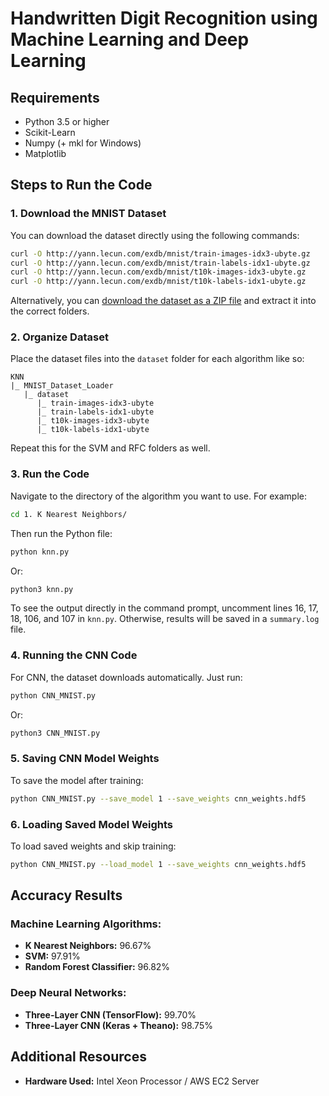 # Handwritten Digit Recognition using Machine Learning and Deep Learning

## Requirements

- Python 3.5 or higher
- Scikit-Learn
- Numpy (+ mkl for Windows)
- Matplotlib

## Steps to Run the Code

### 1. Download the MNIST Dataset
You can download the dataset directly using the following commands:

```bash
curl -O http://yann.lecun.com/exdb/mnist/train-images-idx3-ubyte.gz
curl -O http://yann.lecun.com/exdb/mnist/train-labels-idx1-ubyte.gz
curl -O http://yann.lecun.com/exdb/mnist/t10k-images-idx3-ubyte.gz
curl -O http://yann.lecun.com/exdb/mnist/t10k-labels-idx1-ubyte.gz
```

Alternatively, you can [download the dataset as a ZIP file](https://github.com/anujdutt9/Handwritten-Digit-Recognition-using-Deep-Learning/blob/master/dataset.zip) and extract it into the correct folders.

### 2. Organize Dataset
Place the dataset files into the `dataset` folder for each algorithm like so:

```
KNN
|_ MNIST_Dataset_Loader
   |_ dataset
      |_ train-images-idx3-ubyte
      |_ train-labels-idx1-ubyte
      |_ t10k-images-idx3-ubyte
      |_ t10k-labels-idx1-ubyte
```

Repeat this for the SVM and RFC folders as well.

### 3. Run the Code
Navigate to the directory of the algorithm you want to use. For example:

```bash
cd 1. K Nearest Neighbors/
```

Then run the Python file:

```bash
python knn.py
```

Or:

```bash
python3 knn.py
```

To see the output directly in the command prompt, uncomment lines 16, 17, 18, 106, and 107 in `knn.py`. Otherwise, results will be saved in a `summary.log` file.

### 4. Running the CNN Code
For CNN, the dataset downloads automatically. Just run:

```bash
python CNN_MNIST.py
```

Or:

```bash
python3 CNN_MNIST.py
```

### 5. Saving CNN Model Weights
To save the model after training:

```bash
python CNN_MNIST.py --save_model 1 --save_weights cnn_weights.hdf5
```

### 6. Loading Saved Model Weights
To load saved weights and skip training:

```bash
python CNN_MNIST.py --load_model 1 --save_weights cnn_weights.hdf5
```

## Accuracy Results

### Machine Learning Algorithms:

- **K Nearest Neighbors:** 96.67%
- **SVM:** 97.91%
- **Random Forest Classifier:** 96.82%

### Deep Neural Networks:

- **Three-Layer CNN (TensorFlow):** 99.70%
- **Three-Layer CNN (Keras + Theano):** 98.75%

## Additional Resources
- **Hardware Used:** Intel Xeon Processor / AWS EC2 Server

